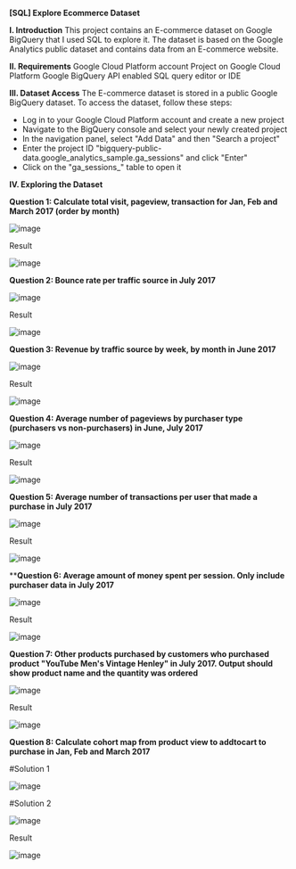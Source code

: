 **[SQL] Explore Ecommerce Dataset**

**I. Introduction**
This project contains an E-commerce dataset on Google BigQuery that I used SQL to explore it. The dataset is based on the Google Analytics public dataset and contains data from an E-commerce website.

**II. Requirements**
Google Cloud Platform account
Project on Google Cloud Platform
Google BigQuery API enabled
SQL query editor or IDE

**III. Dataset Access**
The E-commerce dataset is stored in a public Google BigQuery dataset. To access the dataset, follow these steps:

- Log in to your Google Cloud Platform account and create a new project
- Navigate to the BigQuery console and select your newly created project
- In the navigation panel, select "Add Data" and then "Search a project"
- Enter the project ID "bigquery-public-data.google_analytics_sample.ga_sessions" and click "Enter"
- Click on the "ga_sessions_" table to open it

**IV. Exploring the Dataset**

**Question 1: Calculate total visit, pageview, transaction for Jan, Feb and March 2017 (order by month)**

![image](https://github.com/heilongtian/Explore-Ecommerce-Dataset/assets/126595334/d37484ab-fedf-4ed5-bbcb-44167507663c)

Result

![image](https://github.com/heilongtian/Explore-Ecommerce-Dataset/assets/126595334/dee826eb-9bc0-4ec8-b432-9ed9e413c8ef)


**Question 2: Bounce rate per traffic source in July 2017**

![image](https://github.com/heilongtian/Explore-Ecommerce-Dataset/assets/126595334/378b20dd-1a27-44f9-b3d6-2baaf885147f)

Result

![image](https://github.com/heilongtian/Explore-Ecommerce-Dataset/assets/126595334/ecd8194c-fd37-4aa5-9b08-fed8efcda876)


**Question 3: Revenue by traffic source by week, by month in June 2017**

![image](https://github.com/heilongtian/Explore-Ecommerce-Dataset/assets/126595334/4c3216cf-be84-4406-84d2-b5a6d06f091d)

Result

![image](https://github.com/heilongtian/Explore-Ecommerce-Dataset/assets/126595334/efcf1ce0-9141-4eed-b86a-b59bb3159545)


**Question 4: Average number of pageviews by purchaser type (purchasers vs non-purchasers) in June, July 2017**

![image](https://github.com/heilongtian/Explore-Ecommerce-Dataset/assets/126595334/3f3a1d23-ce44-4ae8-9f66-4af799fd77fe)

Result

![image](https://github.com/heilongtian/Explore-Ecommerce-Dataset/assets/126595334/624e6af4-bc7b-49c4-9b4c-5fa0c0b1dff8)


**Question 5: Average number of transactions per user that made a purchase in July 2017**

![image](https://github.com/heilongtian/Explore-Ecommerce-Dataset/assets/126595334/80acd1cd-f59c-46e9-8eff-3819c7d03998)

Result

![image](https://github.com/heilongtian/Explore-Ecommerce-Dataset/assets/126595334/e225d373-e2c2-4cf2-b464-76ac3f9adfd5)

****Question 6: Average amount of money spent per session. Only include purchaser data in July 2017**

![image](https://github.com/heilongtian/Explore-Ecommerce-Dataset/assets/126595334/142df038-8e75-4d9e-9e20-226639dff468)

Result

![image](https://github.com/heilongtian/Explore-Ecommerce-Dataset/assets/126595334/d71d68ac-f8e1-4fa7-9f08-e498b16599d4)


**Question 7: Other products purchased by customers who purchased product "YouTube Men's Vintage Henley" in July 2017. Output should show product name and the quantity was ordered**

![image](https://github.com/heilongtian/Explore-Ecommerce-Dataset/assets/126595334/5be181ac-c258-49e4-9959-d81673f18271)

Result

![image](https://github.com/heilongtian/Explore-Ecommerce-Dataset/assets/126595334/bf533b4a-3eeb-4d12-8c4b-14456bf89fc6)


**Question 8: Calculate cohort map from product view to addtocart to purchase in Jan, Feb and March 2017**

#Solution 1

![image](https://github.com/heilongtian/Explore-Ecommerce-Dataset/assets/126595334/07eab243-ab04-4109-836e-c19c053e7a0e)

#Solution 2

![image](https://github.com/heilongtian/Explore-Ecommerce-Dataset/assets/126595334/057ba413-1d10-4f1e-845e-e2334bedec6b)

Result

![image](https://github.com/heilongtian/Explore-Ecommerce-Dataset/assets/126595334/033e1ff3-42cd-4cc6-b69f-ed0c2edff45b)

